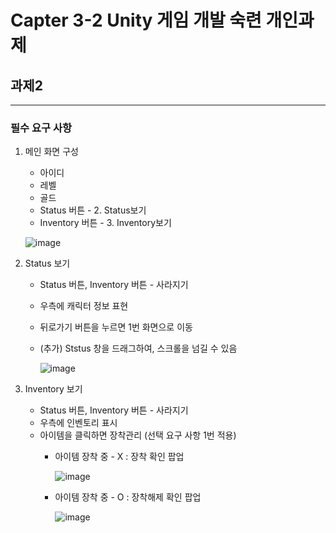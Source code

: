 # Capter 3-2 Unity 게임 개발 숙련 개인과제

## 과제2

---

### 필수 요구 사항

1. 메인 화면 구성
   - 아이디
   - 레벨
   - 골드
   - Status 버튼 - 2. Status보기
   - Inventory 버튼 - 3. Inventory보기
     
    ![image](https://github.com/chai227chai/Unity_TextGame/assets/37549333/a6dc63a6-59ed-406c-94a9-2cb905e553b3)
     

2. Status 보기
   - Status 버튼, Inventory 버튼 - 사라지기
   - 우측에 캐릭터 정보 표현
   - 뒤로가기 버튼을 누르면 1번 화면으로 이동
   - (추가) Ststus 창을 드래그하여, 스크롤을 넘길 수 있음
     
     ![image](https://github.com/chai227chai/Unity_TextGame/assets/37549333/52473279-6176-477c-b31f-48a9163b5498)

3. Inventory 보기
   - Status 버튼, Inventory 버튼 - 사라지기
   - 우측에 인벤토리 표시
   - 아이템을 클릭하면 장착관리 (선택 요구 사항 1번 적용)
        - 아이템 장착 중 - X : 장착 확인 팝업

          ![image](https://github.com/chai227chai/Unity_TextGame/assets/37549333/129b3357-37fb-4405-b706-5edce48d748a)

        - 아이템 장착 중 - O : 장착해제 확인 팝업
    
          ![image](https://github.com/chai227chai/Unity_TextGame/assets/37549333/9b056f79-828e-4a1c-96fe-07471ec5ab09)

